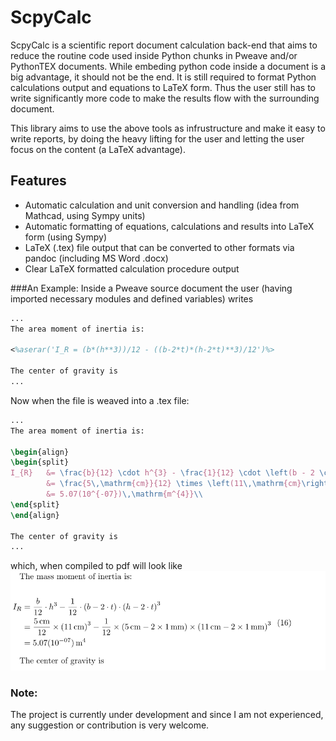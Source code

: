 # ScpyCalc

ScpyCalc is a scientific report document calculation back-end that aims to reduce the routine code used inside Python chunks in Pweave and/or PythonTEX documents. While embeding python code inside a document is a big advantage, it should not be the end. It is still required to format Python calculations output and equations to LaTeX form. Thus the user still has to write significantly more code to make the results flow with the surrounding document.

This library aims to use the above tools as infrustructure and make it easy to write reports, by doing the heavy lifting for the user and letting the user focus on the content (a LaTeX advantage).

## Features
* Automatic calculation and unit conversion and handling (idea from Mathcad, using Sympy units)
* Automatic formatting of equations, calculations and results into LaTeX form (using Sympy)
* LaTeX (.tex) file output that can be converted to other formats via pandoc (including MS Word .docx)
* Clear LaTeX formatted calculation procedure output

###An Example:
Inside a Pweave source document the user (having imported necessary modules and defined variables) writes
```latex
...
The area moment of inertia is:

<%aserar('I_R = (b*(h**3))/12 - ((b-2*t)*(h-2*t)**3)/12')%>

The center of gravity is
...
```
Now when the file is weaved into a .tex file:
```latex
...
The area moment of inertia is:

\begin{align}
\begin{split}
I_{R}	&= \frac{b}{12} \cdot h^{3} - \frac{1}{12} \cdot \left(b - 2 \cdot t\right) \cdot \left(h - 2 \cdot t\right)^{3}\\
		&= \frac{5\,\mathrm{cm}}{12} \times \left(11\,\mathrm{cm}\right)^{3} - \frac{1}{12} \times \left(5\,\mathrm{cm} - 2 \times 1\,\mathrm{mm}\right) \times \left(11\,\mathrm{cm} - 2 \times 1\,\mathrm{mm}\right)^{3}\\
		&= 5.07(10^{-07})\,\mathrm{m^{4}}\\
\end{split}
\end{align}

The center of gravity is
...
```
which, when compiled to pdf will look like
![PDF preview](examples/figures/pdfpre.png "PDF preview")

### Note:
The project is currently under development and since I am not experienced, any suggestion or contribution is very welcome.
